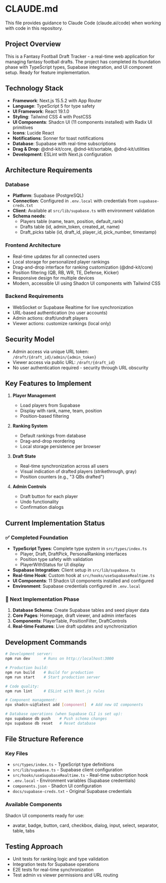 # CLAUDE.md

This file provides guidance to Claude Code (claude.ai/code) when working with code in this repository.

## Project Overview

This is a Fantasy Football Draft Tracker - a real-time web application for managing fantasy football drafts. The project has completed its foundation phase with TypeScript types, Supabase integration, and UI component setup. Ready for feature implementation.

## Technology Stack
- **Framework**: Next.js 15.5.2 with App Router
- **Language**: TypeScript 5 for type safety
- **UI Framework**: React 19.1.0
- **Styling**: Tailwind CSS 4 with PostCSS
- **UI Components**: Shadcn UI (11 components installed) with Radix UI primitives
- **Icons**: Lucide React
- **Notifications**: Sonner for toast notifications
- **Database**: Supabase with real-time subscriptions
- **Drag & Drop**: @dnd-kit/core, @dnd-kit/sortable, @dnd-kit/utilities
- **Development**: ESLint with Next.js configuration

## Architecture Requirements

### Database
- **Platform**: Supabase (PostgreSQL)
- **Connection**: Configured in `.env.local` with credentials from `supabase-creds.txt`
- **Client**: Available at `src/lib/supabase.ts` with environment validation
- **Schema needs**: 
  - Players table (name, team, position, default_rank)
  - Drafts table (id, admin_token, created_at, name)
  - Draft_picks table (id, draft_id, player_id, pick_number, timestamp)

### Frontend Architecture
- Real-time updates for all connected users
- Local storage for personalized player rankings
- Drag-and-drop interface for ranking customization (@dnd-kit/core)
- Position filtering (QB, RB, WR, TE, Defense, Kicker)
- Responsive design for multiple devices
- Modern, accessible UI using Shadcn UI components with Tailwind CSS

### Backend Requirements
- WebSocket or Supabase Realtime for live synchronization
- URL-based authentication (no user accounts)
- Admin actions: draft/undraft players
- Viewer actions: customize rankings (local only)

## Security Model
- Admin access via unique URL token: `/draft/{draft_id}/admin/{admin_token}`
- Viewer access via public URL: `/draft/{draft_id}`
- No user authentication required - security through URL obscurity

## Key Features to Implement

1. **Player Management**
   - Load players from Supabase
   - Display with rank, name, team, position
   - Position-based filtering

2. **Ranking System**
   - Default rankings from database
   - Drag-and-drop reordering
   - Local storage persistence per browser

3. **Draft State**
   - Real-time synchronization across all users
   - Visual indication of drafted players (strikethrough, gray)
   - Position counters (e.g., "3 QBs drafted")

4. **Admin Controls**
   - Draft button for each player
   - Undo functionality
   - Confirmation dialogs

## Current Implementation Status

### ✅ Completed Foundation
- **TypeScript Types**: Complete type system in `src/types/index.ts`
  - Player, Draft, DraftPick, PersonalRanking interfaces
  - Position type safety with validation
  - PlayerWithStatus for UI display
- **Supabase Integration**: Client setup in `src/lib/supabase.ts`
- **Real-time Hook**: Custom hook at `src/hooks/useSupabaseRealtime.ts`
- **UI Components**: 11 Shadcn UI components installed and configured
- **Environment**: Supabase credentials configured in `.env.local`

### 🔄 Next Implementation Phase
1. **Database Schema**: Create Supabase tables and seed player data
2. **Core Pages**: Homepage, draft viewer, and admin interfaces
3. **Components**: PlayerTable, PositionFilter, DraftControls
4. **Real-time Features**: Live draft updates and synchronization

## Development Commands

```bash
# Development server:
npm run dev      # Runs on http://localhost:3000

# Production build:
npm run build    # Build for production
npm run start    # Start production server

# Code quality:
npm run lint     # ESLint with Next.js rules

# Component management:
npx shadcn-ui@latest add [component]  # Add new UI components

# Database operations (when Supabase CLI is set up):
npx supabase db push    # Push schema changes
npx supabase db reset   # Reset database
```

## File Structure Reference

### Key Files
- `src/types/index.ts` - TypeScript type definitions
- `src/lib/supabase.ts` - Supabase client configuration  
- `src/hooks/useSupabaseRealtime.ts` - Real-time subscription hook
- `.env.local` - Environment variables (Supabase credentials)
- `components.json` - Shadcn UI configuration
- `docs/supabase-creds.txt` - Original Supabase credentials

### Available Components
Shadcn UI components ready for use:
- avatar, badge, button, card, checkbox, dialog, input, select, separator, table, tabs

## Testing Approach
- Unit tests for ranking logic and type validation
- Integration tests for Supabase operations
- E2E tests for real-time synchronization
- Test admin vs viewer permissions and URL routing